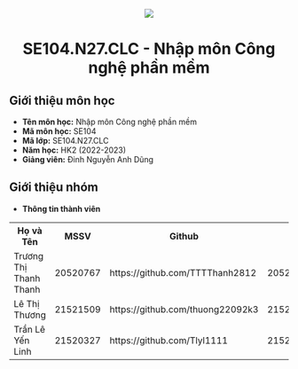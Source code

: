 <p align="center">
   <a href="https://www.uit.edu.vn/">
      <img src="https://i.imgur.com/WmMnSRt.png" border="none">
   </a>
</p>
<h1 align="center">
    SE104.N27.CLC - Nhập môn Công nghệ phần mềm
</h1>

<h2>
   Giới thiệu môn học   
</h2>

- **Tên môn học:** Nhập môn Công nghệ phần mềm 
- **Mã môn học:** SE104
- **Mã lớp:**  SE104.N27.CLC
- **Năm học:** HK2 (2022-2023)
- **Giảng viên:** Đinh Nguyễn Anh Dũng

<h2>
   Giới thiệu nhóm
</h2>

- **Thông tin thành viên** 

<table align="center">
      <tr>
       <th>Họ và Tên</th>
       <th>MSSV</th>
       <th>Github</th>
       <th>Email</th>
      </tr>
      <tr>
       <td>Trương Thị Thanh Thanh</td>
       <td>20520767</td>
       <td>https://github.com/TTTThanh2812</td>
       <td>20520767@gm.uit.edu.vn</td>  
      </tr>
      <tr>
       <td>Lê Thị Thương</td>
       <td>21521509</td>
       <td>https://github.com/thuong22092k3</td>
       <td>21521509@gm.uit.edu.vn</td>  
      </tr>
      <tr>
       <td>Trần Lê Yến Linh</td>
       <td>21520327</td>
       <td>https://github.com/Tlyl1111</td>
       <td>21520327@gm.uit.edu.vn</td>  
      </tr>
</table>
